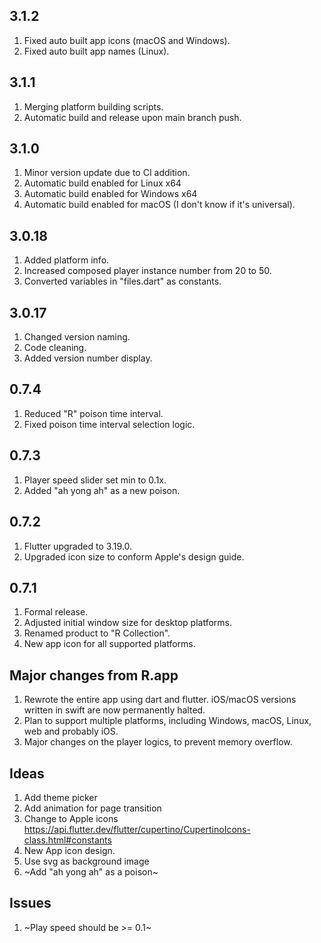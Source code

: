 ## 3.1.2

1. Fixed auto built app icons (macOS and Windows).
2. Fixed auto built app names (Linux).

## 3.1.1

1. Merging platform building scripts.
1. Automatic build and release upon main branch push.

## 3.1.0

1. Minor version update due to CI addition.
1. Automatic build enabled for Linux x64
1. Automatic build enabled for Windows x64
1. Automatic build enabled for macOS (I don't know if it's universal).

## 3.0.18

1. Added platform info.
1. Increased composed player instance number from 20 to 50.
1. Converted variables in "files.dart" as constants.

## 3.0.17

1. Changed version naming.
1. Code cleaning.
1. Added version number display.

## 0.7.4

1. Reduced "R" poison time interval.
1. Fixed poison time interval selection logic.

## 0.7.3

1. Player speed slider set min to 0.1x.
1. Added "ah yong ah" as a new poison.

## 0.7.2

1. Flutter upgraded to 3.19.0.
1. Upgraded icon size to conform Apple's design guide.

## 0.7.1

1. Formal release.
1. Adjusted initial window size for desktop platforms.
1. Renamed product to "R Collection".
1. New app icon for all supported platforms.

## Major changes from R.app

1. Rewrote the entire app using dart and flutter. iOS/macOS versions written in swift are now permanently halted.
1. Plan to support multiple platforms, including Windows, macOS, Linux, web and probably iOS.
1. Major changes on the player logics, to prevent memory overflow.

## Ideas

1. Add theme picker
1. Add animation for page transition
1. Change to Apple icons https://api.flutter.dev/flutter/cupertino/CupertinoIcons-class.html#constants
1. New App icon design.
1. Use svg as background image
1. ~Add "ah yong ah" as a poison~

## Issues

1. ~Play speed should be >= 0.1~

